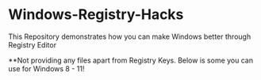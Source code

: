 # Windows-Registry-Hacks
This Repository demonstrates how you can make Windows better through Registry Editor

**Not providing any files apart from Registry Keys. Below is some you can use for Windows 8 - 11!

